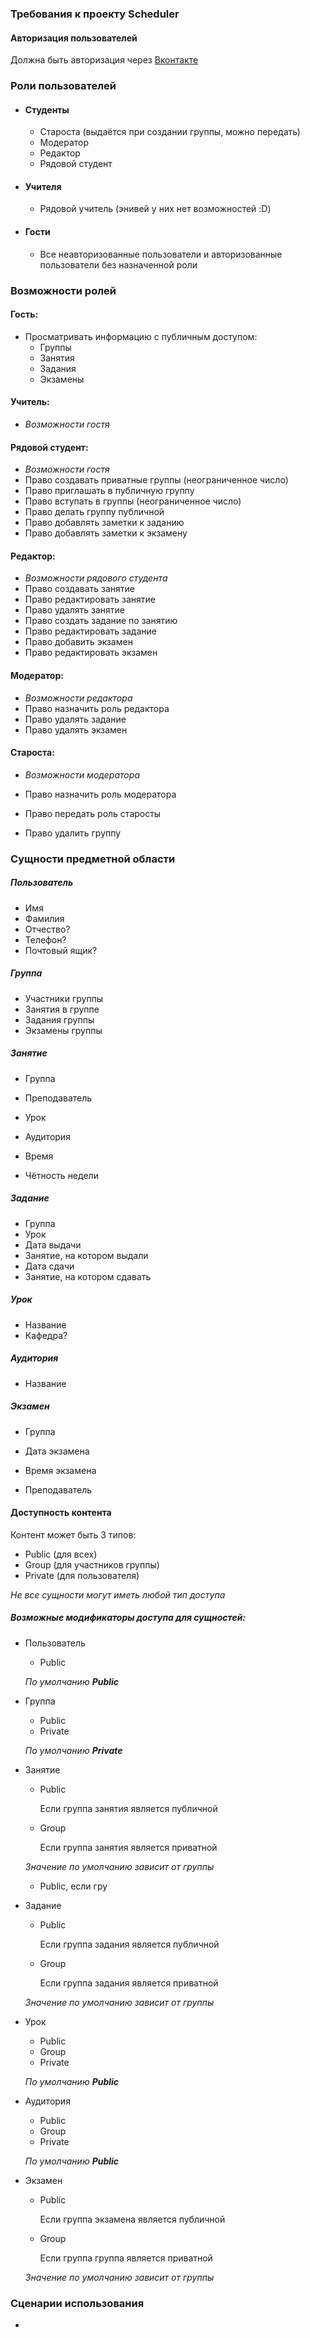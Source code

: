 ### Требования к проекту **Scheduler**

#### Авторизация пользователей

Должна быть авторизация через [Вконтакте](vk.com)

### Роли пользователей

* #### Студенты

  * Староста (выдаётся при создании группы, можно передать)
  * Модератор
  * Редактор
  * Рядовой студент

* #### Учителя

  * Рядовой учитель (энивей у них нет возможностей :D)

* #### Гости

  * Все неавторизованные пользователи и авторизованные пользователи без назначенной роли

### Возможности ролей

#### Гость:

* Просматривать информацию с публичным доступом:
  * Группы
  * Занятия
  * Задания
  * Экзамены

#### Учитель:

* *Возможности гостя*

#### Рядовой студент:

* *Возможности гостя*
* Право создавать приватные группы (неограниченное число)
* Право приглашать в публичную группу
* Право вступать в группы (неограниченное число)
* Право делать группу публичной
* Право добавлять заметки к заданию
* Право добавлять заметки к экзамену

#### Редактор:

* *Возможности рядового студента*
* Право создавать занятие
* Право редактировать занятие
* Право удалять занятие
* Право создать задание по занятию
* Право редактировать задание
* Право добавить экзамен
* Право редактировать экзамен

#### Модератор:

* *Возможности редактора*
* Право назначить роль редактора
* Право удалять задание
* Право удалять экзамен

#### Староста:

* *Возможности модератора*
* Право назначить роль модератора
* Право передать роль старосты

* Право удалить группу

### Сущности предметной области

##### Пользователь

* Имя
* Фамилия
* Отчество?
* Телефон?
* Почтовый ящик?

##### Группа

* Участники группы
* Занятия в группе
* Задания группы
* Экзамены группы

##### Занятие

* Группа

* Преподаватель
* Урок
* Аудитория
* Время
* Чётность недели

##### Задание

* Группа
* Урок
* Дата выдачи
* Занятие, на котором выдали
* Дата сдачи
* Занятие, на котором сдавать

##### Урок

* Название
* Кафедра?

##### Аудитория

* Название

##### Экзамен

* Группа

* Дата экзамена
* Время экзамена
* Преподаватель

#### Доступность контента

Контент может быть 3 типов:

* Public (для всех)
* Group (для участников группы)
* Private (для пользователя)

*Не все сущности могут иметь любой тип доступа*

##### Возможные модификаторы доступа для сущностей:

* Пользователь

  * Public

  *По умолчанию **Public***

* Группа

  * Public
  * Private

  *По умолчанию **Private***

* Занятие
  * Public

    Если группа занятия является публичной

  * Group

    Если группа занятия является приватной

  *Значение по умолчанию зависит от группы*

  * Public, если гру

* Задание
  * Public

    Если группа задания является публичной

  * Group

    Если группа задания является приватной

  *Значение по умолчанию зависит от группы*

* Урок

  * Public
  * Group
  * Private

  *По умолчанию **Public***

* Аудитория
  * Public
  * Group
  * Private

  *По умолчанию **Public***

* Экзамен
  * Public

    Если группа экзамена является публичной

  * Group

    Если группа группа является приватной

  *Значение по умолчанию зависит от группы*

### Сценарии использования

* 